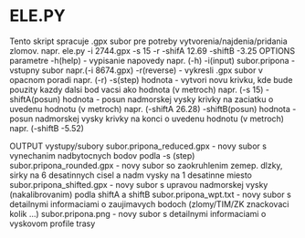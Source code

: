 # ELE.PY
Tento skript spracuje .gpx subor pre potreby vytvorenia/najdenia/pridania zlomov.
napr. ele.py -i 2744.gpx -s 15 -r -shifA 12.69 -shiftB -3.25
OPTIONS parametre
-h(help) - vypisanie napovedy napr. (-h)
-i(input) subor.pripona - vstupny subor napr.(-i 8674.gpx)
-r(reverse) - vykresli .gpx subor v opacnom poradi napr. (-r)
-s(step) hodnota - vytvori novu krivku, kde bude pouzity kazdy dalsi bod vacsi ako hodnota (v metroch) napr. (-s 15)
-shiftA(posun) hodnota - posun nadmorskej vysky krivky na zaciatku o uvedenu hodnotu (v metroch) napr. (-shiftA 26.28)
-shiftB(posun) hodnota - posun nadmorskej vysky krivky na konci o uvedenu hodnotu (v metroch) napr. (-shiftB -5.52)

OUTPUT vystupy/subory
subor.pripona_reduced.gpx - novy subor s vynechanim nadbytocnych bodov podla -s (step)
subor.pripona_rounded.gpx - novy subor so zaokruhlenim zemep. dlzky, sirky na 6 desatinnych cisel a nadm vysky na 1 desatinne miesto
subor.pripona_shifted.gpx - novy subor s upravou nadmorskej vysky (nakalibrovanim) podla shiftA a shiftB
subor.pripona_wpt.txt - novy subor s detailnymi informaciami o zaujimavych bodoch (zlomy/TIM/ZK znackovaci kolik ...)
subor.pripona.png - novy subor s detailnymi informaciami o vyskovom profile trasy
